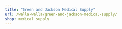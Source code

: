 ```yaml
---
title: "Green and Jackson Medical Supply"
url: /walla-walla/green-and-jackson-medical-supply/
shop: medical supply
---
```

